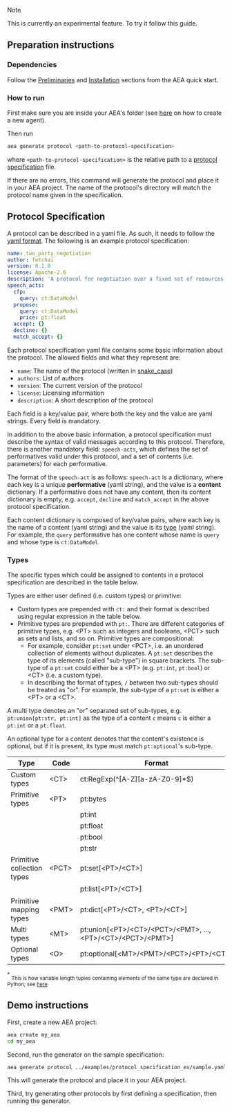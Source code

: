 <div class="admonition note">
  <p class="admonition-title">Note</p>
  <p>This is currently an experimental feature. To try it follow this guide.</p>
</div>

## Preparation instructions

### Dependencies

Follow the <a href="../quickstart/#preliminaries">Preliminaries</a> and <a href="../quickstart/#installation">Installation</a> sections from the AEA quick start.

### How to run

First make sure you are inside your AEA's folder (see <a href="../quickstart">here</a> on how to create a new agent).

Then run  

``` bash
aea generate protocol <path-to-protocol-specification>
```

where `<path-to-protocol-specification>` is the relative path to a <a href="../generator/#protocol-specification">protocol specification</a>  file. 


If there are no errors, this command will generate the protocol and place it in your AEA project. The name of the protocol's directory will match the protocol name given in the specification.

## Protocol Specification
A protocol can be described in a yaml file.
As such, it needs to follow the <a href="https://pyyaml.org/wiki/PyYAMLDocumentation" target="_blank">yaml format</a>. 
The following is an example protocol specification:

``` yaml
name: two_party_negotiation
author: fetchai
version: 0.1.0
license: Apache-2.0
description: 'A protocol for negotiation over a fixed set of resources involving two parties.'
speech_acts:
  cfp:
    query: ct:DataModel
  propose:
    query: ct:DataModel
    price: pt:float
  accept: {}
  decline: {}
  match_accept: {}
```


Each protocol specification yaml file contains some basic information about the protocol. The allowed fields and what they represent are:

 * `name`: The name of the protocol (written in <a href="https://en.wikipedia.org/wiki/Snake_case" target="_blank">snake_case</a>)
 * `authors`: List of authors
 * `version`: The current version of the protocol
 * `license`: Licensing information
 * `description`: A short description of the protocol

Each field is a key/value pair, where both the key and the value are yaml strings. Every field is mandatory. 

In addition to the above basic information, a protocol specification must describe the syntax of valid messages according to this protocol.
Therefore, there is another mandatory field: `speech-acts`, which defines the set of performatives valid under this protocol, and a set of contents (i.e. parameters) for each performative.  

The format of the `speech-act` is as follows:
`speech-act` is a dictionary, where each key is a unique **performative** (yaml string), and the value is a **content** dictionary. If a performative does not have any content, then its content dictionary is empty, e.g. `accept`, `decline` and `match_accept` in the above protocol specification.

Each content dictionary is composed of key/value pairs, where each key is the name of a content (yaml string) and the value is its <a href="../generator/#types">type</a> (yaml string). For example, the `query` performative has one content whose name is `query` and whose type is `ct:DataModel`.  

### Types

The specific types which could be assigned to contents in a protocol specification are described in the table below.

Types are either user defined (i.e. custom types) or primitive: 

* Custom types are prepended with `ct:` and their format is described using regular expression in the table below. 
* Primitive types are prepended with `pt:`. There are different categories of primitive types, e.g. &lt;PT&gt; such as integers and booleans, &lt;PCT&gt; such as sets and lists, and so on. Primitive types are compositional: 
    - For example, consider `pt:set` under &lt;PCT&gt;, i.e. an unordered collection of elements without duplicates. A `pt:set` describes the type of its elements (called "sub-type") in square brackets. The sub-type of a `pt:set` could either be a &lt;PT&gt; (e.g. `pt:int`, `pt:bool`) or &lt;CT&gt; (i.e. a custom type). 
    - In describing the format of types, `/` between two sub-types should be treated as "or". For example, the sub-type of a `pt:set` is either a &lt;PT&gt; or a &lt;CT&gt;.

A multi type denotes an "or" separated set of sub-types, e.g. `pt:union[pt:str, pt:int]` as the type of a content `c` means `c` is either a `pt:int` or a `pt:float`.

An optional type for a content denotes that the content's existence is optional, but if it is present, its type must match `pt:optional`'s sub-type. 
                                                                                                                                                                 
| Type                       | Code        | Format                                                                                                      | Example                                | In Python             |
| ---------------------------| ------------| ------------------------------------------------------------------------------------------------------------|----------------------------------------|-----------------------|
| Custom types               | &lt;CT&gt;  | ct:RegExp(^[A-Z][a-zA-Z0-9]*$)                                                                              | ct:DataModel                           | Custom Class          |
| Primitive types            | &lt;PT&gt;  | pt:bytes                                                                                                    | pt:bytes                               | bytes                 |
|                            |             | pt:int                                                                                                      | pt:int                                 | int                   |
|                            |             | pt:float                                                                                                    | pt:float                               | float                 |
|                            |             | pt:bool                                                                                                     | pt:bool                                | bool                  |
|                            |             | pt:str                                                                                                      | pt:str                                 | str                   |
| Primitive collection types | &lt;PCT&gt; | pt:set[&lt;PT&gt;/&lt;CT&gt;]                                                                               | pt:set[ct:DataModel]                   | FrozenSet[DataModel]  |
|                            |             | pt:list[&lt;PT&gt;/&lt;CT&gt;]                                                                              | pt:list[pt:int]                        | Tuple[int, ...]<sup>*</sup>       |
| Primitive mapping types    | &lt;PMT&gt; | pt:dict[&lt;PT&gt;/&lt;CT&gt;, &lt;PT&gt;/&lt;CT&gt;]                                                       | pt:dict[pt:bool, ct:DataModel]         | Dict[bool, DataModel] |
| Multi types                | &lt;MT&gt;  | pt:union[&lt;PT&gt;/&lt;CT&gt;/&lt;PCT&gt;/&lt;PMT&gt;, ..., &lt;PT&gt;/&lt;CT&gt;/&lt;PCT&gt;/&lt;PMT&gt;] | pt:union[pt:str, pt:set[ct:DataModel]] | Union[str, int]       |
| Optional types             | &lt;O&gt;   | pt:optional[&lt;MT&gt;/&lt;PMT&gt;/&lt;PCT&gt;/&lt;PT&gt;/&lt;CT&gt;]                                       | pt:optional[pt:bool]                   | Optional[bool]        |

<sup>*</sup> <sub>This is how variable length tuples containing elements of the same type are declared in Python; see <a href="https://docs.python.org/3/library/typing.html#typing.Tuple" target=_blank>here</a> </sub>

## Demo instructions

First, create a new AEA project:

``` bash
aea create my_aea
cd my_aea
```

Second, run the generator on the sample specification:

``` bash
aea generate protocol ../examples/protocol_specification_ex/sample.yaml
```

This will generate the protocol and place it in your AEA project.

Third, try generating other protocols by first defining a specification, then running the generator.



<br />
